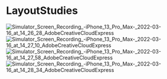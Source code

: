 # LayoutStudies

![Simulator_Screen_Recording_-_iPhone_13_Pro_Max_-_2022-03-16_at_14_26_28_AdobeCreativeCloudExpress](https://user-images.githubusercontent.com/49749125/158581312-5ca831fa-9a0c-4687-b418-e8b2301337c7.gif)
![Simulator_Screen_Recording_-_iPhone_13_Pro_Max_-_2022-03-16_at_14_27_10_AdobeCreativeCloudExpress](https://user-images.githubusercontent.com/49749125/158581322-9cb7b65d-4e3f-4a74-a808-324a34772951.gif)
![Simulator_Screen_Recording_-_iPhone_13_Pro_Max_-_2022-03-16_at_14_27_58_AdobeCreativeCloudExpress](https://user-images.githubusercontent.com/49749125/158581327-2e614544-810b-4067-bac9-e673d94e4b3c.gif)
![Simulator_Screen_Recording_-_iPhone_13_Pro_Max_-_2022-03-16_at_14_28_34_AdobeCreativeCloudExpress](https://user-images.githubusercontent.com/49749125/158581332-7e0ffc81-aa35-44c3-928b-f24fa765bac9.gif)
